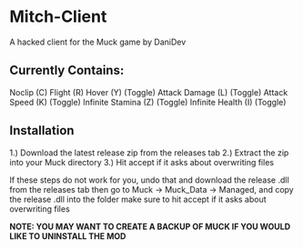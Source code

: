 # Mitch-Client
A hacked client for the Muck game by DaniDev

## Currently Contains:
Noclip (C)
Flight (R)
Hover (Y) (Toggle)
Attack Damage (L) (Toggle)
Attack Speed (K) (Toggle)
Infinite Stamina (Z) (Toggle)
Infinite Health (I) (Toggle)

## Installation
1.) Download the latest release zip from the releases tab
2.) Extract the zip into your Muck directory
3.) Hit accept if it asks about overwriting files

If these steps do not work for you, undo that and download the release .dll from the releases tab
then go to Muck -> Muck_Data -> Managed, and copy the release .dll into the folder
make sure to hit accept if it asks about overwriting files


**NOTE: YOU MAY WANT TO CREATE A BACKUP OF MUCK IF YOU WOULD LIKE TO UNINSTALL THE MOD**
